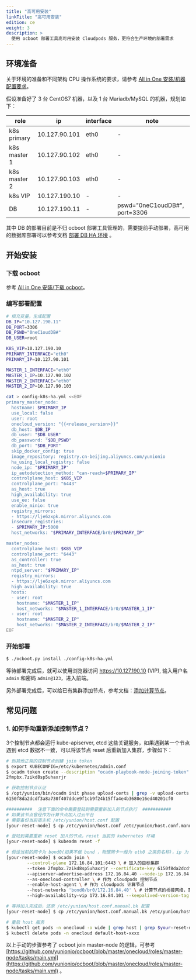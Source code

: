 ```yaml
---
title: "高可用安装"
linkTitle: "高可用安装"
edition: ce
weight: 3
description: >
  使用 ocboot 部署工具高可用安装 Cloudpods 服务，更符合生产环境的部署需求
---
```


## 环境准备

关于环境的准备和不同架构 CPU 操作系统的要求，请参考 [All in One 安装/机器配置要求](../../quickstart/allinone#机器配置要求)。

假设准备好了 3 台 CentOS7 机器，以及 1 台 Mariadb/MySQL 的机器，规划如下：

role          | ip            | interface    |  note
------------  | ------------- | ------------ | ------------------------------
k8s primary   | 10.127.90.101 | eth0         | -                             |
k8s master 1  | 10.127.90.102 | eth0         | -                             |
k8s master 2  | 10.127.90.103 | eth0         | -                             |
k8s VIP       | 10.127.190.10 | -            | -                             |
DB            | 10.127.190.11 | -            | pswd="0neC1oudDB#",  port=3306|

其中 DB 的部署目前是不归 ocboot 部署工具管理的，需要提前手动部署，高可用的数据库部署可以参考文档 [部署 DB HA 环境](../db-ha) 。

## 开始安装

### 下载 ocboot

参考 [All in One 安装/下载 ocboot](../../quickstart/allinone/#下载-ocboot)。

### 编写部署配置

```bash
# 填充变量，生成配置
DB_IP="10.127.190.11"
DB_PORT=3306
DB_PSWD="0neC1oudDB#"
DB_USER=root

K8S_VIP=10.127.190.10
PRIMARY_INTERFACE="eth0"
PRIMARY_IP=10.127.90.101

MASTER_1_INTERFACE="eth0"
MASTER_1_IP=10.127.90.102
MASTER_2_INTERFACE="eth0"
MASTER_2_IP=10.127.90.103

cat > config-k8s-ha.yml <<EOF
primary_master_node:
  hostname: $PRIMARY_IP
  use_local: false
  user: root
  onecloud_version: "{{<release_version>}}"
  db_host: $DB_IP
  db_user: "$DB_USER"
  db_password: "$DB_PSWD"
  db_port: "$DB_PORT"
  skip_docker_config: true
  image_repository: registry.cn-beijing.aliyuncs.com/yunionio
  ha_using_local_registry: false
  node_ip: "$PRIMARY_IP"
  ip_autodetection_method: "can-reach=$PRIMARY_IP"
  controlplane_host: $K8S_VIP
  controlplane_port: "6443"
  as_host: true
  high_availability: true
  use_ee: false
  enable_minio: true
  registry_mirrors:
  - https://lje6zxpk.mirror.aliyuncs.com
  insecure_registries:
  - $PRIMARY_IP:5000
  host_networks: "$PRIMARY_INTERFACE/br0/$PRIMARY_IP"

master_nodes:
  controlplane_host: $K8S_VIP
  controlplane_port: "6443"
  as_controller: true
  as_host: true
  ntpd_server: "$PRIMARY_IP"
  registry_mirrors:
  - https://lje6zxpk.mirror.aliyuncs.com
  high_availability: true
  hosts:
  - user: root
    hostname: "$MASTER_1_IP"
    host_networks: "$MASTER_1_INTERFACE/br0/$MASTER_1_IP"
  - user: root
    hostname: "$MASTER_2_IP"
    host_networks: "$MASTER_2_INTERFACE/br0/$MASTER_2_IP"
EOF
```

### 开始部署

```bash
$ ./ocboot.py install ./config-k8s-ha.yml
```

等待部署完成后，就可以使用浏览器访问 https://10.127.190.10 (VIP), 输入用户名 `admin` 和密码 `admin@123`，进入前端。

另外部署完成后，可以给已有集群添加节点，参考文档：[添加计算节点](../host)。

## 常见问题

### 1. 如何手动重新添加控制节点？

3个控制节点都会运行 kube-apiserver, etcd 这些关键服务，如果遇到某一个节点遇到 etcd 数据不一致，可以将该节点 reset 后重新加入集群，步骤如下：

```bash
# 到其他正常的控制节点创建 join token
$ export KUBECONFIG=/etc/kubernetes/admin.conf
$ ocadm token create --description "ocadm-playbook-node-joining-token" --ttl 90m
2fmpbx.7zikd8sp5uhaxrjr

# 获取控制节点认证
$ /opt/yunion/bin/ocadm init phase upload-certs | grep -v upload-certs
6150f8da2dcdf3a8a730f407ddce9f1cb9f24b15ffa4e4b3680e16ed40201cf0

##########  注意下面的命令需要登陆到需要重新加入的节点执行  ###########
# 如果该节点曾经作为计算节点加入过云平台
# 需要备份当前宿主机 /etc/yunion/host.conf 配置
[your-reset-node] $ cp /etc/yunion/host.conf /etc/yunion/host.conf.manual.bk

# 登陆到需要重新 reset 加入的节点，reset 当前的 kubernetes 环境
[your-reset-node] $ kubeadm reset -f

# 假设当前的网卡为 bond0(如果不做 bond ，物理网卡一般为 eth0 之类的名称)，ip 为 172.16.84.40，需要加入集群 172.16.84.101:6443 集群
[your-reset-node] $ ocadm join \
        --control-plane 172.16.84.101:6443 \ # 加入的目标集群
        --token 2fmpbx.7zikd8sp5uhaxrjr --certificate-key 6150f8da2dcdf3a8a730f407ddce9f1cb9f24b15ffa4e4b3680e16ed40201cf0 --discovery-token-unsafe-skip-ca-verification \ # 加入认证信息
        --apiserver-advertise-address 172.16.84.40 --node-ip 172.16.84.40 \ # 该节点 ip
        --as-onecloud-controller \ # 作为 cloudpods 控制节点
        --enable-host-agent \ # 作为 cloudpods 计算节点
        --host-networks 'bond0/br0/172.16.84.40' \ # 计算节点的桥接网络，意思创建 br0 网桥，并把 bond0 加入进来，给 br0 网桥配置 ip 172.16.84.40
        --high-availability-vip 172.16.84.101 --keepalived-version-tag v2.0.25 # keepalived 的 vip ，保证 kube-apiserver 的高可用性

# 等待加入完成后，还原 /etc/yunion/host.conf.manual.bk 配置
[your-reset-node] $ cp /etc/yunion/host.conf.manual.bk /etc/yunion/host.conf

# 重启 host 服务
$ kubectl get pods -n onecloud -o wide | grep host | grep $your-reset-node
$ kubectl delete pods -n onecloud default-host-xxxx
```

以上手动的步骤参考了 ocboot join master-node 的逻辑，可参考 [https://github.com/yunionio/ocboot/blob/master/onecloud/roles/master-node/tasks/main.yml](https://github.com/yunionio/ocboot/blob/master/onecloud/roles/master-node/tasks/main.yml) 。
